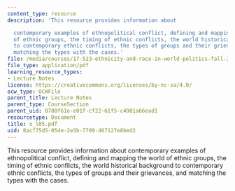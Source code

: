```yaml
---
content_type: resource
description: 'This resource provides information about

  contemporary examples of ethnopolitical conflict, defining and mapping the world
  of ethnic groups, the timing of ethnic conflicts, the world historical background
  to contemporary ethnic conflicts, the types of groups and their grievances, and
  matching the types with the cases.'
file: /media/courses/17-523-ethnicity-and-race-in-world-politics-fall-2005/8acf75d5054e2e3b7709467127e8bed2_o_l05.pdf
file_type: application/pdf
learning_resource_types:
- Lecture Notes
license: https://creativecommons.org/licenses/by-nc-sa/4.0/
ocw_type: OCWFile
parent_title: Lecture Notes
parent_type: CourseSection
parent_uid: 8780f61e-e01f-cf22-61f5-c4981a66ead1
resourcetype: Document
title: o_l05.pdf
uid: 8acf75d5-054e-2e3b-7709-467127e8bed2
---
```

This resource provides information about
contemporary examples of ethnopolitical conflict, defining and mapping the world of ethnic groups, the timing of ethnic conflicts, the world historical background to contemporary ethnic conflicts, the types of groups and their grievances, and matching the types with the cases.